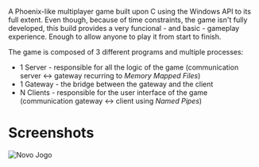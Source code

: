 A Phoenix-like multiplayer game built upon C using the Windows API to its full extent.
Even though, because of time constraints, the game isn't fully developed, this build provides a very funcional - and basic - gameplay experience. Enough to allow anyone to play it from start to finish.

The game is composed of 3 different programs and multiple processes:
  - 1 Server - responsible for all the  logic of the game (communication server <-> gateway recurring to *Memory Mapped Files*)
  - 1 Gateway - the bridge between the gateway and the client 
  - N Clients - responsible for the user interface of the game (communication gateway <-> client using *Named Pipes*)
  
 
 # Screenshots
![Novo Jogo](http://afaneca.com/imagens/1.png)
